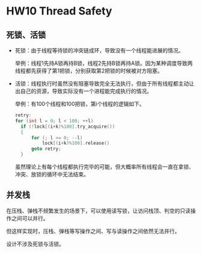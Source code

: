 <!-- 起始时间17:23 -->
# HW10 Thread Safety
## 死锁、活锁
- 死锁：由于线程等待锁的冲突链成环，导致没有一个线程能进展的情况。

  举例：线程1先持A锁再持B锁，线程2先持B锁再持A锁。因为某种调度导致两线程都先获得了第1把锁，分别获取第2把锁的时候被对方阻塞。

- 活锁：线程执行时虽然没有阻塞导致完全无法执行，但由于所有线程都主动让出自己的资源，导致实际没有一个进程能完成执行的情况。

  举例：有100个线程和100把锁，第i个线程的逻辑如下。
  ```cpp
  retry:
  for (int l = 0; l < 100; ++l)
    if (!lock[(i+k)%100].try_acquire())
    {
        for (; l >= 0; --l)
            lock[(i+k)%100].release()
        goto retry;
    }
  ```
  虽然理论上有每个线程都执行完毕的可能，但大概率所有线程会一直在拿锁、冲突、放锁的循环中无法结束。

## 并发栈
在压栈、弹栈不频繁发生的场景下，可以使用读写锁，让访问栈顶、判空的只读操作之间可以并行。

但这样实现时，压栈、弹栈等写操作之间、写与读操作之间依然无法并行。

设计不涉及死锁与活锁。
<!-- 结束时间17:39 -->